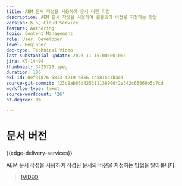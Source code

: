 ```yaml
---
title: AEM 문서 작성을 사용하여 문서 버전 지정
description: AEM 문서 작성을 사용하여 콘텐츠의 버전을 지정하는 방법
version: 6.5, Cloud Service
feature: Authoring
topic: Content Management
role: User, Developer
level: Beginner
doc-type: Technical Video
last-substantial-update: 2023-11-15T00:00:00Z
jira: KT-14494
thumbnail: 3425728.jpeg
duration: 106
exl-id: 0ef31876-5813-4219-b356-cc581544bac3
source-git-commit: f23c2ab86d42531113690df2e342c65060b5c7cd
workflow-type: tm+mt
source-wordcount: '26'
ht-degree: 0%

---
```


# 문서 버전

{{edge-delivery-services}}

AEM 문서 작성을 사용하여 작성된 문서의 버전을 지정하는 방법을 알아봅니다.

>[!VIDEO](https://video.tv.adobe.com/v/3425728/?learn=on)
